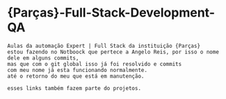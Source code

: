 # {Parças}-Full-Stack-Development-QA


    Aulas da automação Expert | Full Stack da instituição {Parças}
    estou fazendo no Notboock que pertece a Angelo Reis, por isso o nome dele em alguns commits,
    mas que com o git global isso já foi resolvido e commits 
    com meu nome já esta funcionando normalmente.
    até o retorno do meu que está em manutenção.

    esses links também fazem parte do projetos.
    
 <div>
    <a href="https://github.com/samara-maia/compra-de-pizza.git" target="_blank"></a>
</div>

<div>
    <a href="https://github.com/samara-maia/webpackv.git" target="_blank"></a>
</div>
<div>
    <a href="https://github.com/samara-maia/Starbucks.git" target="_blank"></a>
</div>

<div>
<a href="https://github.com/samara-maia/AWAX.git" target="_blank"></a>
</div>
